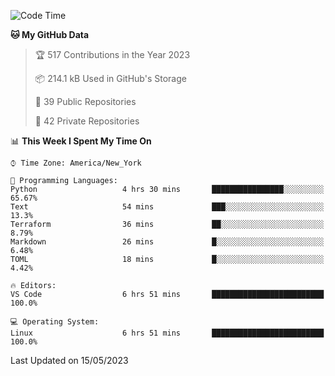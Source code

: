 <!--START_SECTION:waka-->
![Code Time](http://img.shields.io/badge/Code%20Time-200%20hrs%2049%20mins-blue)

**🐱 My GitHub Data** 

> 🏆 517 Contributions in the Year 2023
 > 
> 📦 214.1 kB Used in GitHub's Storage 
 > 
> 📜 39 Public Repositories 
 > 
> 🔑 42 Private Repositories  
 > 
📊 **This Week I Spent My Time On** 

```text
⌚︎ Time Zone: America/New_York

💬 Programming Languages: 
Python                   4 hrs 30 mins       ████████████████░░░░░░░░░   65.67% 
Text                     54 mins             ███░░░░░░░░░░░░░░░░░░░░░░   13.3% 
Terraform                36 mins             ██░░░░░░░░░░░░░░░░░░░░░░░   8.79% 
Markdown                 26 mins             █░░░░░░░░░░░░░░░░░░░░░░░░   6.48% 
TOML                     18 mins             █░░░░░░░░░░░░░░░░░░░░░░░░   4.42%

🔥 Editors: 
VS Code                  6 hrs 51 mins       █████████████████████████   100.0%

💻 Operating System: 
Linux                    6 hrs 51 mins       █████████████████████████   100.0%

```


 Last Updated on 15/05/2023
<!--END_SECTION:waka-->